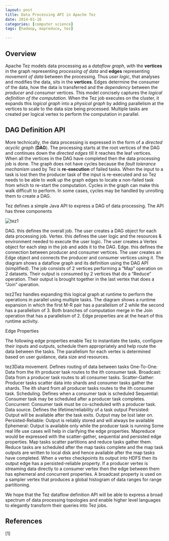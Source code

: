 ```yaml
---
layout: post
title: Data Processing API in Apache Tez
date: 2014-01-16 
categories: [computer science]
tags: [hadoop, mapreduce, tez]

---
```



Overview
--

Apache Tez models data processing as a *dataflow graph*, with the **vertices** in the graph representing *processing of data* and **edges** representing *movement of data* between the processing. Thus *user logic*, that analyses and modifies the data, sits in the **vertices**. Edges determine the consumer of the data, how the data is transferred and the *dependency* between the *producer* and *consumer* vertices. This model concisely captures the *logical definition of the computation*. When the Tez job executes on the cluster, it expands this *logical graph* into a *physical graph* by adding parallelism at the vertices to scale to the data size being processed. Multiple tasks are created per logical vertex to perform the computation in parallel.

DAG Definition API
--

More technically, the data processing is expressed in the form of a *directed acyclic graph* (**DAG**). The processing starts at the root vertices of the DAG and continues down the *directed edges* till it reaches the leaf vertices. When all the vertices in the DAG have completed then the data processing job is done. The graph does not have cycles because the *fault tolerance mechanism* used by Tez is **re-execution** of failed tasks. When the input to a task is lost then the producer task of the input is re-executed and so Tez needs to be able to *walk up* the graph edges to locate a non-failed task from which to re-start the computation. Cycles in the graph can make this walk difficult to perform. In some cases, cycles may be handled by unrolling them to create a DAG.

Tez defines a simple Java API to express a DAG of data processing. The API has three components

![tez1](http://)

DAG. this defines the overall job. The user creates a DAG object for each data processing job.
Vertex. this defines the user logic and the resources & environment needed to execute the user logic. The user creates a Vertex object for each step in the job and adds it to the DAG.
Edge. this defines the connection between producer and consumer vertices. The user creates an Edge object and connects the producer and consumer vertices using it.
The diagram shows a dataflow graph and its definition using the DAG API (simplified). The job consists of 2 vertices performing a “Map” operation on 2 datasets. Their output is consumed by 2 vertices that do a “Reduce” operation. Their output is brought together in the last vertex that does a “Join” operation.

tez2Tez handles expanding this logical graph at runtime to perform the operations in parallel using multiple tasks. The diagram shows a runtime expansion in which the first M-R pair has a parallelism of 2 while the second has a parallelism of 3. Both branches of computation merge in the Join operation that has a parallelism of 2. Edge properties are at the heart of this runtime activity.

Edge Properties

The following edge properties enable Tez to instantiate the tasks, configure their inputs and outputs, schedule them appropriately and help route the data between the tasks. The parallelism for each vertex is determined based on user guidance, data size and resources.

tez3Data movement. Defines routing of data between tasks
One-To-One: Data from the ith producer task routes to the ith consumer task.
Broadcast: Data from a producer task routes to all consumer tasks.
Scatter-Gather: Producer tasks scatter data into shards and consumer tasks gather the shards. The ith shard from all producer tasks routes to the ith consumer task.
Scheduling. Defines when a consumer task is scheduled
Sequential: Consumer task may be scheduled after a producer task completes.
Concurrent: Consumer task must be co-scheduled with a producer task.
Data source. Defines the lifetime/reliability of a task output
Persisted: Output will be available after the task exits. Output may be lost later on.
Persisted-Reliable: Output is reliably stored and will always be available
Ephemeral: Output is available only while the producer task is running
Some real life use cases will help in clarifying the edge properties. Mapreduce would be expressed with the scatter-gather, sequential and persisted edge properties. Map tasks scatter partitions and reduce tasks gather them. Reduce tasks are scheduled after the map tasks complete and the map task outputs are written to local disk and hence available after the map tasks have completed. When a vertex checkpoints its output into HDFS then its output edge has a persisted-reliable property. If a producer vertex is streaming data directly to a consumer vertex then the edge between them has ephemeral and concurrent properties. A broadcast property is used on a sampler vertex that produces a global histogram of data ranges for range partitioning.

We hope that the Tez dataflow definition API will be able to express a broad spectrum of data processing topologies and enable higher level languages to elegantly transform their queries into Tez jobs.

References
---
[1] 